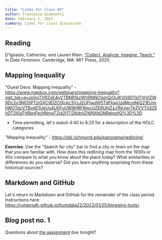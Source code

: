 ```yaml
---
title: "Links for Class #3"
author: Francesca Giannetti
date: February 1, 2022
summary: Links for class discussion
---
```


## Reading

D’Ignazio, Catherine, and Lauren Klein. [“Collect, Analyze, Imagine, Teach.”](https://data-feminism.mitpress.mit.edu/pub/ei7cogfn/release/4) In _Data Feminism_. Cambridge, MA: MIT Press, 2020.

## Mapping Inequality

"Guest Devs: Mapping Inequality" - <https://www.mapbox.com/webinars/mapping-inequality?mkt_tok=eyJpIjoiTVRZeE4yVTBNR1kzWVRNNCIsInQiOiJKVG90TklTVjVIZW9Dc2o3MG5PTzlGXC9DZCtXckc3VzJ2UFIwdW5TdFkwUzdMcmNjQ21EUmhWOTdzVTByd01UeUs4U0FuUW9HRFRmcUZERUhIZzJ1NUwrTkZVVThSZEhDT2I0aThRbnFtcHNmeTZjd2l1TjZKdnliZWNXbDNRdngifQ%3D%3D>

- Time permitting, let's watch 4:40 to 8:25 for a description of the HOLC categories

"Mapping Inequality" - <https://dsl.richmond.edu/panorama/redlining/>

**Exercise**: Use the "Search for city" bar to find a city or town on the map that you are familiar with. How does this redlining map from the 1930s or 40s compare to what you know about the place today? What similarities or differences do you observe? Did you learn anything surprising from these historical sources? 

## Markdown and GitHub

Let's return to Markdown and GitHub for the remainder of the class period. Instructions here: <https://rutgersdh.github.io/humdata22/2022/01/25/blogging-tools/>. 

## Blog post no. 1

Questions about [the assignment](https://rutgersdh.github.io/humdata22/dataset-analysis/) due tonight? 
